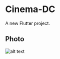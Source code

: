 # Cinema-DC

A new Flutter project.

## Photo

![alt text](https://drive.google.com/file/d/1pqM11XXKp6Y2Ea6WrK64pEX1komH4oZl/view)
